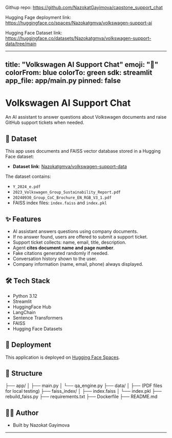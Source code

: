 Githup repo: https://github.com/NazokatGayimova/capstone_support_chat

Hugging Fage deployment link: https://huggingface.co/spaces/Nazokatgmva/volkswagen-support-ai

Hugging Face Dataset link: https://huggingface.co/datasets/Nazokatgmva/volkswagen-support-data/tree/main



---
title: "Volkswagen AI Support Chat"
emoji: "💬"
colorFrom: blue
colorTo: green
sdk: streamlit
app_file: app/main.py
pinned: false
---

# Volkswagen AI Support Chat


An AI assistant to answer questions about Volkswagen documents and raise GitHub support tickets when needed.

## 💾 Dataset

This app uses documents and FAISS vector database stored in a Hugging Face dataset:
- **Dataset link**: [Nazokatgmva/volkswagen-support-data](https://huggingface.co/datasets/Nazokatgmva/volkswagen-support-data)

The dataset contains:
- `Y_2024_e.pdf`
- `2023_Volkswagen_Group_Sustainability_Report.pdf`
- `20240930_Group_CoC_Brochure_EN_RGB_V3_1.pdf`
- FAISS index files: `index.faiss` and `index.pkl`

## ✨ Features

- AI assistant answers questions using company documents.
- If no answer found, users are offered to submit a support ticket.
- Support ticket collects: name, email, title, description.
- Agent **cites document name and page number**.
- Fake citations generated randomly if needed.
- Conversation history shown to the user.
- Company information (name, email, phone) always displayed.

## 🛠 Tech Stack

- Python 3.12
- Streamlit
- HuggingFace Hub
- LangChain
- Sentence Transformers
- FAISS
- Hugging Face Datasets

## 🚀 Deployment

This application is deployed on [Hugging Face Spaces](https://huggingface.co/spaces/Nazokatgmva/volkswagen-support-ai).

## 📂 Structure
├── app/
│   ├── main.py
│   └── qa_engine.py
├── data/
│   ├── (PDF files for local testing)
├── faiss_index/
│   ├── index.faiss
│   └── index.pkl
├── rebuild_faiss.py
├── requirements.txt
├── Dockerfile
├── README.md
## 👩‍💻 Author

- Built by Nazokat Gayimova

---
